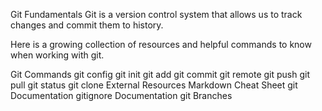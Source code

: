 Git Fundamentals
Git is a version control system that allows us to track changes and commit them to history.

Here is a growing collection of resources and helpful commands to know when working with git.

Git Commands
git config
git init
git add
git commit
git remote
git push
git pull
git status
git clone
External Resources
Markdown Cheat Sheet
git Documentation
gitignore Documentation
git Branches
